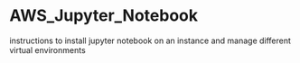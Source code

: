 # AWS_Jupyter_Notebook
instructions to install jupyter notebook on an instance and manage different virtual environments
